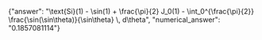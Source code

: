 {"answer": "\\text{Si}(1) - \\sin(1) + \\frac{\\pi}{2} J_0(1) - \\int_0^{\\frac{\\pi}{2}} \\frac{\\sin(\\sin\\theta)}{\\sin\\theta} \\, d\\theta", "numerical_answer": "0.1857081114"}